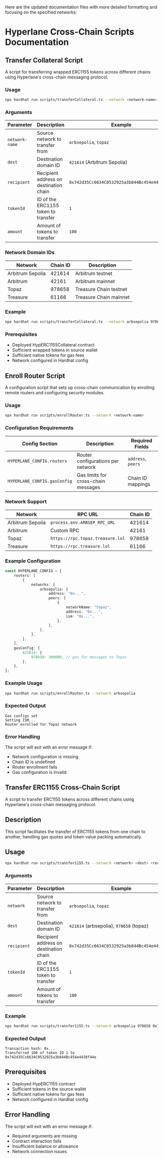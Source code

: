 Here are the updated documentation files with more detailed formatting and focusing on the specified networks:

# Hyperlane Cross-Chain Scripts Documentation

## Transfer Collateral Script

A script for transferring wrapped ERC1155 tokens across different chains using Hyperlane's cross-chain messaging protocol.

### Usage

```bash
npx hardhat run scripts/transferCollateral.ts --network <network-name> <dest> <recipient> <tokenId> <amount>
```

### Arguments

| Parameter      | Description                            | Example                                      |
| -------------- | -------------------------------------- | -------------------------------------------- |
| `network-name` | Source network to transfer from        | `arbsepolia`, `topaz`                        |
| `dest`         | Destination domain ID                  | `421614` (Arbitrum Sepolia)                  |
| `recipient`    | Recipient address on destination chain | `0x742d35Cc6634C0532925a3b844Bc454e4438f44e` |
| `tokenId`      | ID of the ERC1155 token to transfer    | `1`                                          |
| `amount`       | Amount of tokens to transfer           | `100`                                        |

### Network Domain IDs

| Network          | Chain ID | Description            |
| ---------------- | -------- | ---------------------- |
| Arbitrum Sepolia | 421614   | Arbitrum testnet       |
| Arbitrum         | 42161    | Arbitrum mainnet       |
| Topaz            | 978658   | Treasure Chain testnet |
| Treasure         | 61166    | Treasure Chain mainnet |

### Example

```bash
npx hardhat run scripts/transferCollateral.ts --network arbsepolia 978658 0x742d35Cc6634C0532925a3b844Bc454e4438f44e 1 100
```

### Prerequisites

- Deployed HypERC1155Collateral contract
- Sufficient wrapped tokens in source wallet
- Sufficient native tokens for gas fees
- Network configured in Hardhat config

## Enroll Router Script

A configuration script that sets up cross-chain communication by enrolling remote routers and configuring security modules.

### Usage

```bash
npx hardhat run scripts/enrollRouter.ts --network <network-name>
```

### Configuration Requirements

| Config Section               | Description                         | Required Fields    |
| ---------------------------- | ----------------------------------- | ------------------ |
| `HYPERLANE_CONFIG.routers`   | Router configurations per network   | `address`, `peers` |
| `HYPERLANE_CONFIG.gasConfig` | Gas limits for cross-chain messages | Chain ID mappings  |

### Network Support

| Network          | RPC URL                          | Chain ID |
| ---------------- | -------------------------------- | -------- |
| Arbitrum Sepolia | `process.env.ARBSEP_RPC_URL`     | 421614   |
| Arbitrum         | Custom RPC                       | 42161    |
| Topaz            | `https://rpc.topaz.treasure.lol` | 978658   |
| Treasure         | `https://rpc.treasure.lol`       | 61166    |

### Example Configuration

```typescript
const HYPERLANE_CONFIG = {
    routers: [
        {
            networks: {
                arbsepolia: {
                    address: "0x...",
                    peers: [
                        {
                            networkName: "topaz",
                            address: "0x...",
                            ism: "0x...",
                        },
                    ],
                },
            },
        },
    ],
    gasConfig: {
        421614: {
            978658: 300000, // gas for messages to Topaz
        },
    },
};
```

### Example Usage

```bash
npx hardhat run scripts/enrollRouter.ts --network arbsepolia
```

### Expected Output

```
Gas configs set
Setting ISM...
Router enrolled for Topaz network
```

### Error Handling

The script will exit with an error message if:

- Network configuration is missing
- Chain ID is undefined
- Router enrollment fails
- Gas configuration is invalid

## Transfer ERC1155 Cross-Chain Script

A script to transfer ERC1155 tokens across different chains using Hyperlane's cross-chain messaging protocol.

## Description

This script facilitates the transfer of ERC1155 tokens from one chain to another, handling gas quotes and token value packing automatically.

## Usage

```bash
npx hardhat run scripts/transfer1155.ts --network <network> <dest> <recipient> <tokenId> <amount>
```

### Arguments

| Parameter   | Description                            | Example                                      |
| ----------- | -------------------------------------- | -------------------------------------------- |
| `network`   | Source network to transfer from        | `arbsepolia`, `topaz`                        |
| `dest`      | Destination domain ID                  | `421614` (arbsepolia), `978658` (topaz)      |
| `recipient` | Recipient address on destination chain | `0x742d35Cc6634C0532925a3b844Bc454e4438f44e` |
| `tokenId`   | ID of the ERC1155 token to transfer    | `1`                                          |
| `amount`    | Amount of tokens to transfer           | `100`                                        |

### Example

```bash
npx hardhat run scripts/transfer1155.ts --network arbsepolia 978658 0x742d35Cc6634C0532925a3b844Bc454e4438f44e 1 100
```

### Expected Output

```
Transaction hash: 0x...
Transferred 100 of token ID 1 to 0x742d35Cc6634C0532925a3b844Bc454e4438f44e
```

## Prerequisites

- Deployed HypERC1155 contract
- Sufficient tokens in the source wallet
- Sufficient native tokens for gas fees
- Network configured in Hardhat config

## Error Handling

The script will exit with an error message if:

- Required arguments are missing
- Contract interaction fails
- Insufficient balance or allowance
- Network connection issues
